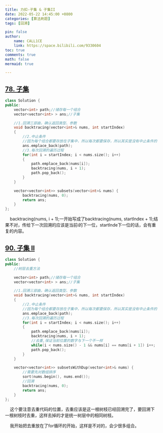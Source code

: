 ```yaml
---
title: 力扣-子集 & 子集II
date: 2022-05-22 14:45:00 +0800
categories: [算法刷题]
tags: [回溯]

pin: false
author: 
    name: CALL1CE
    link: https://space.bilibili.com/9330604
toc: true
comments: true
math: false
mermaid: true

---
```


## [78. 子集](https://leetcode.cn/problems/subsets/)

```cpp
class Solution {
public:
    vector<int> path;//储存每一个组合
    vector<vector<int> > ans;//子集

    //1.回溯三部曲，确认返回类型、参数
    void backtracing(vector<int>& nums, int startIndex)
    {
        //2.中止条件
        //因为每个组合都要存放在子集中，所以每次都要保存，所以其实是没有中止条件的
        ans.emplace_back(path);
        //3.每次回溯的遍历过程
        for(int i = startIndex; i < nums.size(); i++)
        {
            path.emplace_back(nums[i]);
            backtracing(nums, i + 1);
            path.pop_back();
        }
    }

    vector<vector<int>> subsets(vector<int>& nums) {
        backtracing(nums, 0);
        return ans;
    }
};
```

    backtracing(nums, i + 1);一开始写成了backtracing(nums, startIndex + 1);结果不对，传给下一次回溯的应该是当前i的下一位，startInde下一位的话，会有重复的内容。

## [90. 子集 II](https://leetcode.cn/problems/subsets-ii/)

```cpp
class Solution {
public:
    //树层去重方法

    vector<int> path;//储存每一个组合
    vector<vector<int> > ans;//子集

    //1.回溯三部曲，确认返回类型、参数
    void backtracing(vector<int>& nums, int startIndex)
    {
        //2.中止条件
        //因为每个组合都要存放在子集中，所以每次都要保存，所以其实是没有中止条件的
        ans.emplace_back(path);
        //3.每次回溯的遍历过程
        for(int i = startIndex; i < nums.size(); i++)
        {
            path.emplace_back(nums[i]);
            backtracing(nums, i + 1);
            //去重,保证当前位置的数字与下一个不一样
            while(i < nums.size() - 1 && nums[i] == nums[i + 1]) i++;
            path.pop_back();
        }
    }

    vector<vector<int>> subsetsWithDup(vector<int>& nums) {
        //需要先对数组排序
        sort(nums.begin(), nums.end());
        //回溯
        backtracing(nums, 0);
        return ans;
    }
};
```

    这个要注意去重代码的位置，去重应该是这一根树枝已经回溯完了，要回溯下一根树枝时去重，这样去掉的才是统一树层中的相同树枝。

    我开始把去重放在了for循环的开始，这样是不对的，会少很多组合。
